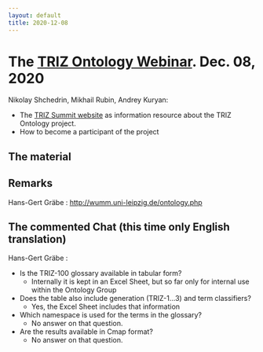 ```yaml
---
layout: default
title: 2020-12-08
---
```


# The [TRIZ Ontology Webinar](OntologyWebinar "wikilink"). Dec. 08, 2020 

Nikolay Shchedrin, Mikhail Rubin, Andrey Kuryan:
* The [TRIZ Summit website](https://triz-summit.ru/onto_triz/) as information
  resource about the TRIZ Ontology project.
* How to become a participant of the project
  
## The material



## Remarks

Hans-Gert Gräbe : <http://wumm.uni-leipzig.de/ontology.php>

## The commented Chat (this time only English translation)

Hans-Gert Gräbe :
* Is the TRIZ-100 glossary available in tabular form?
  * Internally it is kept in an Excel Sheet, but so far only for internal use
    within the Ontology Group
* Does the table also include generation (TRIZ-1...3) and term classifiers?
  * Yes, the Excel Sheet includes that information
* Which namespace is used for the terms in the glossary?
  * No answer on that question.
* Are the results available in Cmap format?
  * No answer on that question.
